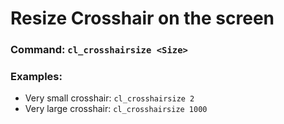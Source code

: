 # Resize Crosshair on the screen

### Command: `cl_crosshairsize <Size>`

### Examples:
* Very small crosshair: `cl_crosshairsize 2`
* Very large crosshair: `cl_crosshairsize 1000`
  
